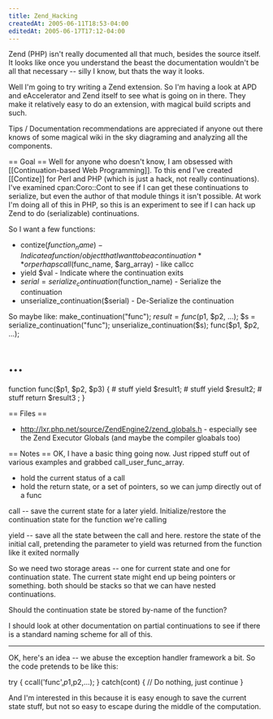 ```yaml
---
title: Zend_Hacking
createdAt: 2005-06-11T18:53-04:00
editedAt: 2005-06-17T17:12-04:00
---
```


Zend (PHP) isn't really documented all that much, besides the source itself. It looks like once you understand the beast the documentation wouldn't be all that necessary -- silly I know, but thats the way it looks.

Well I'm going to try writing a Zend extension. So I'm having a look at APD and eAccelerator and Zend itself to see what is going on in there. They make it relatively easy to do an extension, with magical build scripts and such.

Tips / Documentation recommendations are appreciated if anyone out there knows of some magical wiki in the sky diagraming and analyzing all the components.

== Goal ==
Well for anyone who doesn't know, I am obsessed with [[Continuation-based Web Programming]]. To this end I've created [[Contize]] for Perl and PHP (which is just a hack, not really continuations). I've examined cpan:Coro::Cont to see if I can get these continuations to serialize, but even the author of that module things it isn't possible. At work I'm doing all of this in PHP, so this is an experiment to see if I can hack up Zend to do (serializable) continuations.

So I want a few functions:
* contize($function_name) - Indicate a function/object that I want to be a continuation
** or perhaps call($func_name, $arg_array) - like callcc
* yield $val - Indicate where the continuation exits
* $serial = serialize_continuation($function_name) - Serialize the continuation
* unserialize_continuation($serial) - De-Serialize the continuation

So maybe like:
  make_continuation("func");
  $result = func($p1, $p2, ...);
  $s = serialize_continuation("func");
  unserialize_continuation($s);
  func($p1, $p2, ...);
  # ...
  function func($p1, $p2, $p3) {
    # stuff
    yield $result1;
    # stuff
    yield $result2;
    # stuff
    return $result3 ;
  }

== Files ==
* http://lxr.php.net/source/ZendEngine2/zend_globals.h - especially see the Zend Executor Globals (and maybe the compiler gloabals too)

== Notes ==
OK, I have a basic thing going now. Just ripped stuff out of various examples and grabbed call_user_func_array.
* hold the current status of a call
* hold the return state, or a set of pointers, so we can jump directly out of a func

call -- save the current state for a later yield. Initialize/restore the continuation state for the function we're calling

yield -- save all the state between the call and here. restore the state of the initial call, pretending the parameter to yield was returned from the function like it exited normally

So we need two storage areas -- one for current state and one for continuation state. The current state might end up being pointers or something. both should be stacks so that we can have nested continuations.

Should the continuation state be stored by-name of the function?

I should look at other documentation on partial continuations to see if there is a standard naming scheme for all of this.

----

OK, here's an idea -- we abuse the exception handler framework a bit. So the code pretends to be like this:

try {
  ccall('func',$p1,$p2,...);
} catch(cont) {
  // Do nothing, just continue
}

And I'm interested in this because it is easy enough to save the current state stuff, but not so easy to escape during the middle of the computation.

